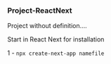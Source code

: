 ### Project-ReactNext

Project without definition....

Start in React Next for installation

1 - `npx create-next-app namefile`
